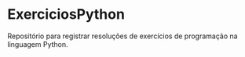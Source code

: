 # ExerciciosPython
Repositório para registrar resoluções de exercícios de programação na linguagem Python.
